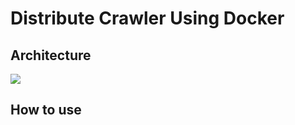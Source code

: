 # Distribute Crawler Using Docker
 
## Architecture

![](http://images2017.cnblogs.com/blog/756310/201801/756310-20180106162437643-153903594.png)


## How to use

